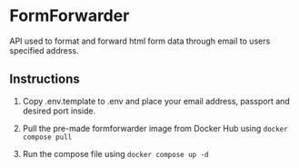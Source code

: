 # FormForwarder

API used to format and forward html form data through email to users specified address.

## Instructions

1. Copy .env.template to .env and place your email address, passport and desired port inside.

2. Pull the pre-made formforwarder image from Docker Hub using `docker compose pull`

3. Run the compose file using `docker compose up -d`
